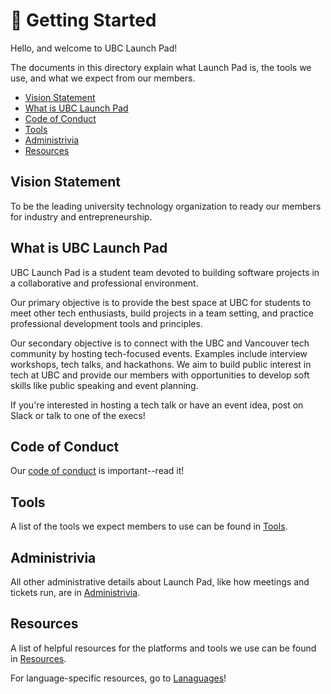 # :tada: Getting Started

Hello, and welcome to UBC Launch Pad!

The documents in this directory explain what Launch Pad is, the tools we use,
and what we expect from our members.

* [Vision Statement](#vision-statement)
* [What is UBC Launch Pad](#what-is-ubc-launch-pad)
* [Code of Conduct](#code-of-conduct)
* [Tools](#tools)
* [Administrivia](#administrivia)
* [Resources](#resources)

## Vision Statement

To be the leading university technology organization to ready our members for
industry and entrepreneurship.

## What is UBC Launch Pad

UBC Launch Pad is a student team devoted to building software projects in a
collaborative and professional environment.

Our primary objective is to provide the best space at UBC for students to meet
other tech enthusiasts, build projects in a team setting, and practice
professional development tools and principles.

Our secondary objective is to connect with the UBC and Vancouver tech community
by hosting tech-focused events. Examples include interview workshops, tech
talks, and hackathons. We aim to build public interest in tech at UBC and
provide our members with opportunities to develop soft skills like public
speaking and event planning.

If you're interested in hosting a tech talk or have an event idea, post on
Slack or talk to one of the execs!

## Code of Conduct

Our [code of conduct](CodeOfConduct.md) is important--read it!

## Tools

A list of the tools we expect members to use can be found in [Tools](Tools.md).

## Administrivia

All other administrative details about Launch Pad, like how meetings and tickets
run, are in [Administrivia](Administrivia.md).

## Resources

A list of helpful resources for the platforms and tools we use can be found
in [Resources](Resources.md).

For language-specific resources, go to [Lanaguages](/Languages.md)!
